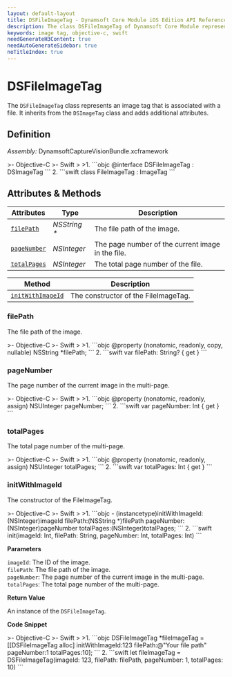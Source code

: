 ```yaml
---
layout: default-layout
title: DSFileImageTag - Dynamsoft Core Module iOS Edition API Reference
description: The class DSFileImageTag of Dynamsoft Core Module represents an image tag that is associated with a file, which contains the file path, page number, and total page number.
keywords: image tag, objective-c, swift
needGenerateH3Content: true
needAutoGenerateSidebar: true
noTitleIndex: true
---
```


# DSFileImageTag

The `DSFileImageTag` class represents an image tag that is associated with a file. It inherits from the `DSImageTag` class and adds additional attributes.

## Definition

*Assembly:* DynamsoftCaptureVisionBundle.xcframework

<div class="sample-code-prefix"></div>
>- Objective-C
>- Swift
>
>1. 
```objc
@interface DSFileImageTag : DSImageTag
```
2. 
```swift
class FileImageTag : ImageTag
```

## Attributes & Methods

| Attributes | Type | Description |
| ---------- | ---- | ----------- |
| [`filePath`](#filepath) | *NSString \** | The file path of the image. |
| [`pageNumber`](#pagenumber) | *NSInteger* | The page number of the current image in the file. |
| [`totalPages`](#totalpages) | *NSInteger* | The total page number of the file. |

| Method | Description |
| ------ | ----------- |
| [`initWithImageId`](#initwithimageid) | The constructor of the FileImageTag. |

### filePath

The file path of the image.

<div class="sample-code-prefix"></div>
>- Objective-C
>- Swift
>
>1. 
```objc
@property (nonatomic, readonly, copy, nullable) NSString *filePath;
```
2. 
```swift
var filePath: String? { get }
```

### pageNumber

The page number of the current image in the multi-page.

<div class="sample-code-prefix"></div>
>- Objective-C
>- Swift
>
>1. 
```objc
@property (nonatomic, readonly, assign) NSUInteger pageNumber;
```
2. 
```swift
var pageNumber: Int { get }
```

### totalPages

The total page number of the multi-page.

<div class="sample-code-prefix"></div>
>- Objective-C
>- Swift
>
>1. 
```objc
@property (nonatomic, readonly, assign) NSUInteger totalPages;
```
2. 
```swift
var totalPages: Int { get }
```

### initWithImageId

The constructor of the FileImageTag.

<div class="sample-code-prefix"></div>
>- Objective-C
>- Swift
>
>1. 
```objc
- (instancetype)initWithImageId:(NSInteger)imageId
                       filePath:(NSString *)filePath
                     pageNumber:(NSInteger)pageNumber
                     totalPages:(NSInteger)totalPages;
```
2. 
```swift
init(imageId: Int, filePath: String, pageNumber: Int, totalPages: Int)
```

**Parameters**

`imageId`: The ID of the image.  
`filePath`: The file path of the image.  
`pageNumber`: The page number of the current image in the multi-page.  
`totalPages`: The total page number of the multi-page.

**Return Value**

An instance of the `DSFileImageTag`.

**Code Snippet**

<div class="sample-code-prefix"></div>
>- Objective-C
>- Swift
>
>1. 
```objc
DSFileImageTag *fileImageTag = [[DSFileImageTag alloc] initWithImageId:123 filePath:@"Your file path" pageNumber:1 totalPages:10];
```
2. 
```swift
let fileImageTag = DSFileImageTag(imageId: 123, filePath: filePath, pageNumber: 1, totalPages: 10)
```
